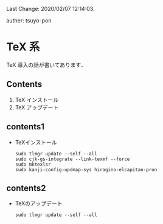 Last Change: 2020/02/07 12:14:03.

auther: tsuyo-pon

# TeX 系
TeX 導入の話が書いてあります．

## Contents
1. TeX インストール
1. TeX アップデート

## contents1
[]({{{)
- TeXインストール
    ```
    sudo tlmgr update --self --all
    sudo cjk-gs-integrate --link-texmf --force
    sudo mktexlsr
    sudo kanji-config-updmap-sys hiragino-elcapitan-pron
    ```
[](}}})

## contents2
[]({{{)
- TeXのアップデート
    ```
    sudo tlmgr update --self --all
    ```
[](}}})
